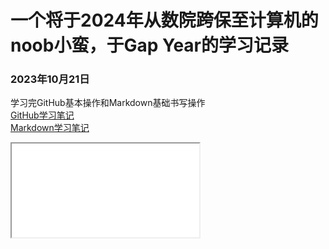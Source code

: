 # 一个将于2024年从数院跨保至计算机的noob小蛮，于Gap Year的学习记录

### 2023年10月21日
学习完GitHub基本操作和Markdown基础书写操作  
[GitHub学习笔记](/GitHub-Notes.md)  
[Markdown学习笔记](/Markdown-Notes.md)

<iframe src="//player.bilibili.com/player.html?aid=846584229&bvid=BV1V54y1n7Wn&cid=365449629&p=1">

